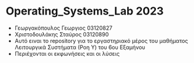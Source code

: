 # Operating_Systems_Lab 2023

- Γεωργακόπουλος Γεωργιος 03120827
- Χριστοδουλάκης Σταύρος 03120890
- Αυτό ειναι το repository για το εργαστηριακό μέρος του μαθήματος Λειτουργικά Συστήματα (Ροη Υ) του 6ου Εξαμήνου
- Περιέχονται οι εκφωνήσεις και οι λύσεις

